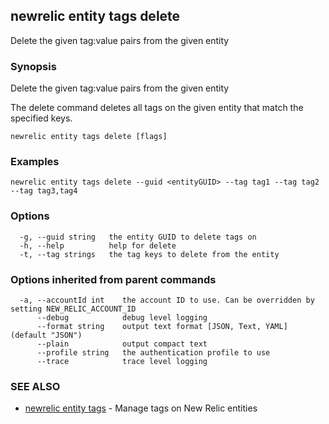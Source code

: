 ## newrelic entity tags delete

Delete the given tag:value pairs from the given entity

### Synopsis

Delete the given tag:value pairs from the given entity

The delete command deletes all tags on the given entity 
that match the specified keys.


```
newrelic entity tags delete [flags]
```

### Examples

```
newrelic entity tags delete --guid <entityGUID> --tag tag1 --tag tag2 --tag tag3,tag4
```

### Options

```
  -g, --guid string   the entity GUID to delete tags on
  -h, --help          help for delete
  -t, --tag strings   the tag keys to delete from the entity
```

### Options inherited from parent commands

```
  -a, --accountId int    the account ID to use. Can be overridden by setting NEW_RELIC_ACCOUNT_ID
      --debug            debug level logging
      --format string    output text format [JSON, Text, YAML] (default "JSON")
      --plain            output compact text
      --profile string   the authentication profile to use
      --trace            trace level logging
```

### SEE ALSO

* [newrelic entity tags](newrelic_entity_tags.md)	 - Manage tags on New Relic entities

